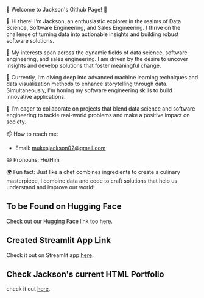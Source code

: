 🌟 Welcome to Jackson's Github Page! 🌟

👋 Hi there! I’m Jackson, an enthusiastic explorer in the realms of Data Science, Software Engineering, and Sales Engineering. I thrive on the challenge of turning data into actionable insights and building robust software solutions.

👀 My interests span across the dynamic fields of data science, software engineering, and sales engineering. I am driven by the desire to uncover insights and develop solutions that foster meaningful change.

🌱 Currently, I’m diving deep into advanced machine learning techniques and data visualization methods to enhance storytelling through data. Simultaneously, I'm honing my software engineering skills to build innovative applications.

💞️ I’m eager to collaborate on projects that blend data science and software engineering to tackle real-world problems and make a positive impact on society.

📫 How to reach me:

   - Email: mukesjackson02@gmail.com

😄 Pronouns: He/Him

🌍 Fun fact: Just like a chef combines ingredients to create a culinary masterpiece, I combine data and code to craft solutions that help us understand and improve our world!


## To be Found on Hugging Face
Check out our Hugging Face link too [here](https://huggingface.co/spaces/JacksonMu/FIFA-World-Cup-2022-Data-Analysis).



## Created Streamlit App Link
Check it out on Streamlit app [here](https://aaaaapy-k3wmklu2vavbzh6ksdfbgh.streamlit.app/).

## Check Jackson's current HTML Portfolio
check it out [here](https://jackson-mu.github.io/Current_html_Portfolio/).





